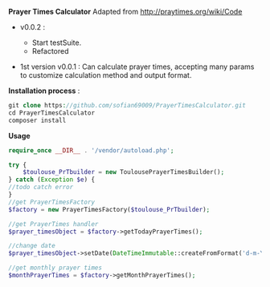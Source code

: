 **Prayer Times Calculator** 
Adapted from http://praytimes.org/wiki/Code

- v0.0.2 : 
    + Start testSuite.
    + Refactored
    
- 1st version v0.0.1 : 
    Can calculate prayer times,
    accepting many params to customize calculation method
    and output format.
    
**Installation process** : 
```php
git clone https://github.com/sofian69009/PrayerTimesCalculator.git
cd PrayerTimesCalculator
composer install
```

**Usage**
```php
require_once __DIR__ . '/vendor/autoload.php';

try {
    $toulouse_PrTbuilder = new ToulousePrayerTimesBuilder();
} catch (Exception $e) {
//todo catch error
}
//get PrayerTimesFactory
$factory = new PrayerTimesFactory($toulouse_PrTbuilder);

//get PrayerTimes handler
$prayer_timesObject = $factory->getTodayPrayerTimes();

//change date
$prayer_timesObject->setDate(DateTimeImmutable::createFromFormat('d-m-Y', '01-01-2018'));

//get monthly prayer times
$monthPrayerTimes = $factory->getMonthPrayerTimes();
```
